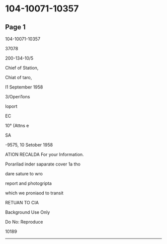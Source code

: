 # 104-10071-10357

## Page 1

104-10071-10357

37078

200-134-10/5

Chief of Station,

Chiat of taro,

I1 September 1958

3/Operi1ons

loport

EC

10° (Attns e

SA

-9575, 10 Setober 1958

ATION RECALDA For your Information.

Porarilad inder saparate cover 1a tho

dare sature to wro

report and photogripta

which we proniaod to transit

RETUAN TO CIA

Background Use Only

Do No: Reproduce

10189

---

